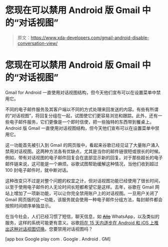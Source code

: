 # 您现在可以禁用 Android 版 Gmail 中的“对话视图”

> 原文：<https://www.xda-developers.com/gmail-android-disable-conversation-view/>

# 您现在可以禁用 Android 版 Gmail 中的“对话视图”

Gmail for Android 一直使用对话视图结构，但今天他们宣布可以在设置菜单中禁用它。

不同的电子邮件服务及其客户端以不同的方式处理来回发送的内容。有些有所谓的“对话视图”，将回复分组在一起，试图使它们更容易浏览和跟踪。此外，还有一些电子邮件服务，它们更像是一个即时信使，把一些独特的东西带到餐桌上。Android 版 Gmail 一直使用对话视图结构，但今天他们宣布可以在设置菜单中禁用它。

这一功能首先被引入到 Gmail 的网页版中，看起来谷歌已经见证了大量账户涌入禁用对话视图。这两种方法各有优缺点，尤其是当你的邮件链很短或很长的时候。例如，带有对话视图的电子邮件回复会在底部显示新的回复。对于那些超长的电子邮件链来说，这可能是一个麻烦。谷歌试图帮助缓解这种情况，当他们收到超过 100 封电子邮件时，就中断对话。

这种改变只不过是对整个问题的权宜之计，但对话视图功能已经使用了很长时间，以至于使用电子邮件的人无论时间长短都希望它是这样。去年，谷歌在 Gmail 网站上增加了一项新功能，可以让你完全禁用账户上的对话视图。一旦用户关闭了 Gmail 网页版的这一功能，该服务就会使用一种电子邮件分组方法，每封邮件都会按照时间顺序单独显示。

在当今社会，人们已经习惯了短信，聊天信息，如 [~~Allo~~](https://www.xda-developers.com/google-chrome-extensions-block-from-websites/) WhatsApp，以及类似的服务，这样的系统可能更有意义。谷歌[将在 15 天内逐步在 Android 和 iOS 上推出这种对话视图切换](https://gsuiteupdates.googleblog.com/2018/08/disable-conversation-view-in-gmail.html)。您要禁用对话视图吗？

[app box Google play com . Google . Android . GM]